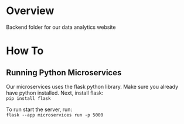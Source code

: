 # Overview
Backend folder for our data analytics website

# How To

## Running Python Microservices

Our microservices uses the flask python library. Make sure you already have python installed. Next, install flask:  
``pip install flask``

To run start the server, run:  
``flask --app microservices run -p 5000``